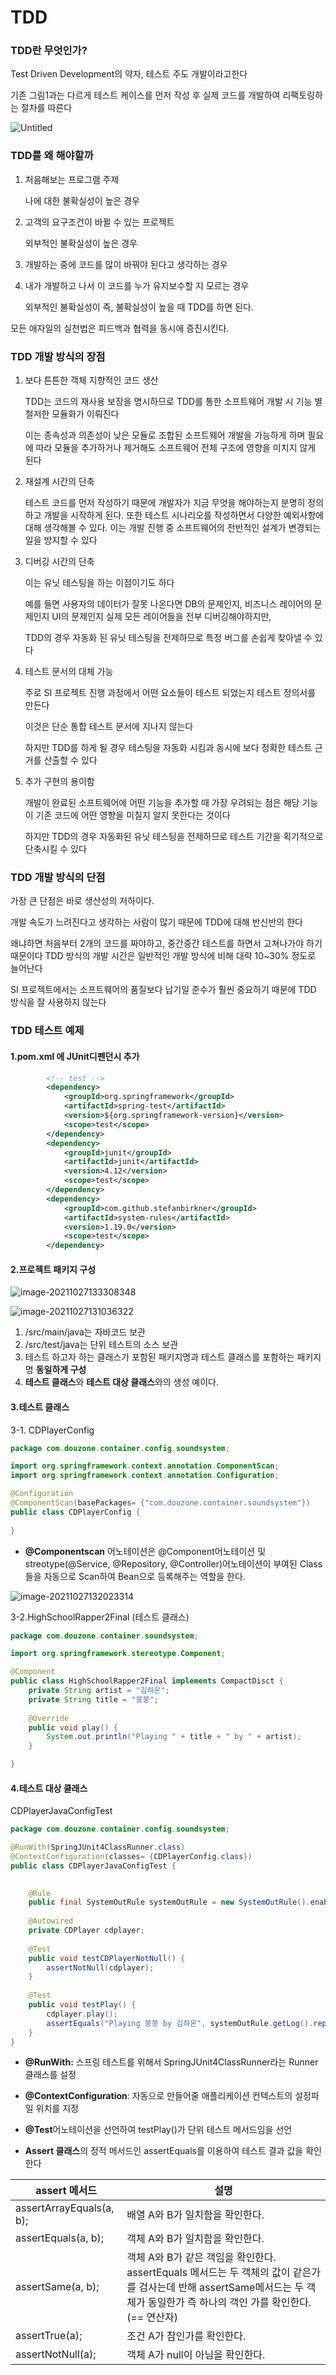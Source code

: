 # TDD

### TDD란 무엇인가?

Test Driven Development의 약자, 테스트 주도 개발이라고한다

기존 그림1과는 다르게 테스트 케이스를 먼저 작성 후 실제 코드를 개발하여 리팩토링하는 절차를 따른다

![Untitled](tddImg/Untitled.png)



### **TDD를 왜 해야할까**

1. 처음해보는 프로그램 주제
   
    나에 대한 불확실성이 높은 경우
    
2. 고객의 요구조건이 바뀔 수 있는 프로젝트
   
    외부적인 불확실성이 높은 경우
    
3. 개발하는 중에 코드를 많이 바꿔야 된다고 생각하는 경우
4. 내가 개발하고 나서 이 코드를 누가 유지보수할 지 모르는 경우
   
    외부적인 불확실성이 즉, 불확실성이 높을 때 TDD를 하면 된다.
    

모든 애자일의 실천법은 피드백과 협력을 동시에 증진시킨다.



### **TDD 개발 방식의 장점**

1. 보다 튼튼한 객체 지향적인 코드 생산

   TDD는 코드의 재사용 보장을 명시하므로 TDD를 통한 소프트웨어 개발 시 기능 별 철저한 모듈화가 이뤄진다

   이는 종속성과 의존성이 낮은 모듈로 조합된 소프트웨어 개발을 가능하게 하며 필요에 따라 모듈을 추가하거나 제거해도 소프트웨어 전체 구조에 영향을 미치지 않게 된다

2. 재설계 시간의 단축

   테스트 코드를 먼저 작성하기 때문에 개발자가 지금 무엇을 해야하는지 분명히 정의하고 개발을 시작하게 된다. 또한 테스트 시나리오를 작성하면서 다양한 예외사항에 대해 생각해볼 수 있다. 이는 개발 진행 중 소프트웨어의 전반적인 설계가 변경되는 일을 방지할 수 있다

3. 디버깅 시간의 단축

   이는 유닛 테스팅을 하는 이점이기도 하다

   예를 들면 사용자의 데이터가 잘못 나온다면 DB의 문제인지, 비즈니스 레이어의 문제인지 UI의 문제인지 실제 모든 레이어들을 전부 디버깅해야하지만, 

   TDD의 경우 자동화 된 유닛 테스팅을 전제하므로 특정 버그를 손쉽게 찾아낼 수 있다

4. 테스트 문서의 대체 가능

   주로 SI 프로젝트 진행 과정에서 어떤 요소들이 테스트 되었는지 테스트 정의서를 만든다

   이것은 단순 통합 테스트 문서에 지나지 않는다

   하지만 TDD를 하게 될 경우 테스팅을 자동화 시킴과 동시에 보다 정확한 테스트 근거를 산출할 수 있다

5. 추가 구현의 용이함

   개발이 완료된 소프트웨어에 어떤 기능을 추가할 때 가장 우려되는 점은 해당 기능이 기존 코드에 어떤 영향을 미칠지 알지 못한다는 것이다

   하지만 TDD의 경우 자동화된 유닛 테스팅을 전제하므로 테스트 기간을 획기적으로 단축시킬 수 있다



### **TDD 개발 방식의 단점**

가장 큰 단점은 바로 생산성의 저하이다.

개발 속도가 느려진다고 생각하는 사람이 많기 때문에 TDD에 대해 반신반의 한다

왜냐하면 처음부터 2개의 코드를 짜야하고, 중간중간 테스트를 하면서 고쳐나가야 하기 때문이다 TDD 방식의 개발 시간은 일반적인 개발 방식에 비해 대략 10~30% 정도로 늘어난다

SI 프로젝트에서는 소프트웨어의 품질보다 납기일 준수가 훨씬 중요하기 때문에 TDD 방식을 잘 사용하지 않는다





### TDD 테스트 예제

#### 1.pom.xml 에 JUnit디펜던시 추가

```xml
		<!-- test -->
		<dependency>
			<groupId>org.springframework</groupId>
			<artifactId>spring-test</artifactId>
			<version>${org.springframework-version}</version>
			<scope>test</scope>
		</dependency>
		<dependency>
			<groupId>junit</groupId>
			<artifactId>junit</artifactId>
			<version>4.12</version>
			<scope>test</scope>
		</dependency>
		<dependency>
			<groupId>com.github.stefanbirkner</groupId>
			<artifactId>system-rules</artifactId>
			<version>1.19.0</version>
			<scope>test</scope>
		</dependency>
```



#### 2.프로젝트 패키지 구성

![image-20211027133308348](tddImg/image-20211027133308348.png)

![image-20211027131036322](tddImg/image-20211027131036322.png)

1. /src/main/java는 자바코드 보관
2. /src/test/java는 단위 테스트의 소스 보관
3. 테스트 하고자 하는 클래스가 포함된 패키지명과 테스트 클래스를 포함하는 패키지명 **동일하게 구성**
4. **테스트 클래스**와  **테스트 대상 클래스**와의 생성 예이다.



#### 3.테스트 클래스

3-1. CDPlayerConfig

```java
package com.douzone.container.config.soundsystem;

import org.springframework.context.annotation.ComponentScan;
import org.springframework.context.annotation.Configuration;

@Configuration
@ComponentScan(basePackages= {"com.douzone.container.soundsystem"})
public class CDPlayerConfig {
	
}
```

- **@Componentscan** 어노테이션은 @Component어노테이션 및 streotype(@Service, @Repository, @Controller)어노테이션이 부여된 Class들을 자동으로 Scan하여 Bean으로 등록해주는 역할을 한다.

![image-20211027132023314](tddImg/image-20211027132023314.png)



3-2.HighSchoolRapper2Final (테스트  클래스)

```java
package com.douzone.container.soundsystem;

import org.springframework.stereotype.Component;

@Component
public class HighSchoolRapper2Final implements CompactDisct {
	private String artist = "김하온";
	private String title = "붕붕";
	
	@Override
	public void play() {
		System.out.println("Playing " + title + " by " + artist);
	}

}
```



#### 4.테스트 대상 클래스

CDPlayerJavaConfigTest

```java
package com.douzone.container.config.soundsystem;

@RunWith(SpringJUnit4ClassRunner.class)
@ContextConfiguration(classes= {CDPlayerConfig.class})
public class CDPlayerJavaConfigTest {

	
	@Rule
	public final SystemOutRule systemOutRule = new SystemOutRule().enableLog();
	
	@Autowired
	private CDPlayer cdplayer;
	
	@Test
	public void testCDPlayerNotNull() {
		assertNotNull(cdplayer);
	}
	
	@Test
	public void testPlay() {
		cdplayer.play();
		assertEquals("Playing 붕붕 by 김하온", systemOutRule.getLog().replace("\r\n", "").replace("\n", ""));
	}
}

```

- **@RunWith:**  스프링 테스트를 위해서 SpringJUnit4ClassRunner라는 Runner 클래스를 설정
- **@ContextConfiguration**: 자동으로 만들어줄 애플리케이션 컨텍스트의 설정파일 위치를 지정
- **@Test**어노테이션을 선언하여 testPlay()가 단위 테스트 메서드임을 선언

- **Assert 클래스**의 정적 메서드인 assertEquals를 이용하여 테스트 결과 값을 확인한다

| **assert 메서드**        | **설명**                                                     |
| ------------------------ | ------------------------------------------------------------ |
| assertArrayEquals(a, b); | 배열 A와 B가 일치함을 확인한다.                              |
| assertEquals(a, b);      | 객체 A와 B가 일치함을 확인한다.                              |
| assertSame(a, b);        | 객체 A와 B가 같은 객임을 확인한다. assertEquals 메서드는 두 객체의 값이 같은가를 검사는데 반해 assertSame메서드는 두 객체가 동일한가 즉 하나의 객인 가를 확인한다.(== 연산자) |
| assertTrue(a);           | 조건 A가 참인가를 확인한다.                                  |
| assertNotNull(a);        | 객체 A가 null이 아님을 확인한다.                             |

